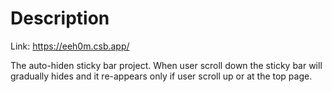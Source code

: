 # Description

Link: https://eeh0m.csb.app/

The auto-hiden sticky bar project. When user scroll down the sticky bar will gradually hides and it re-appears only if user scroll up or at the top page.
